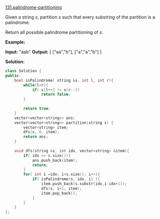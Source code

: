 [131.palindrome-partitioning](https://leetcode.com/problems/palindrome-partitioning/)  

Given a string _s_, partition _s_ such that every substring of the partition is a palindrome.

Return all possible palindrome partitioning of _s_.

**Example:**

**Input:** "aab"
**Output:**
\[
  \["aa","b"\],
  \["a","a","b"\]
\]  



**Solution:**  

```cpp
class Solution {
public:
    bool isPalindrome( string &s, int l, int r){
        while(l<r){
            if( s[l++] != s[r--])
                return false;
        }
        
        return true;
    }
    vector<vector<string>> ans;
    vector<vector<string>> partition(string s) {
        vector<string> item;
        dfs(s, 0, item);
        return ans;
    }
    
    void dfs(string &s, int idx, vector<string> &item){
        if( idx >= s.size()){
            ans.push_back(item);
            return;
        }
        for( int i =idx; i<s.size(); i++){
            if( isPalindrome(s, idx, i) ){
                item.push_back(s.substr(idx,i-idx+1));
                dfs(s, i+1, item);
                item.pop_back();
            }
        }
    }
};
```
      